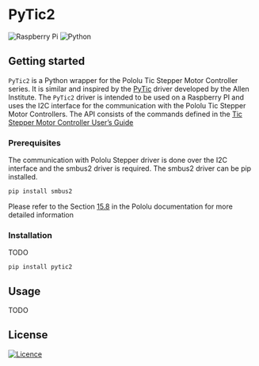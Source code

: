# PyTic2
![Raspberry Pi](https://img.shields.io/badge/-RaspberryPi-C51A4A?style=for-the-badge&logo=Raspberry-Pi)
![Python](https://img.shields.io/badge/python-3670A0?style=for-the-badge&logo=python&logoColor=ffdd54)

## Getting started
`PyTic2` is a Python wrapper for the Pololu Tic Stepper Motor Controller series.
It is similar and inspired by the [PyTic](https://github.com/AllenInstitute/pytic) driver developed by the Allen Institute. The `PyTic2` driver is intended to be used on a Raspberry PI and uses the I2C interface for the communication with the Pololu Tic Stepper Motor Controllers. The API consists of the commands defined in the [Tic Stepper Motor Controller User’s Guide](https://www.pololu.com/docs/0J71)

### Prerequisites

The communication with Pololu Stepper driver is done over the I2C interface and the smbus2 driver is required. The smbus2 driver can be pip installed.

  ```sh
  pip install smbus2
  ```
Please refer to the Section [15.8](https://www.pololu.com/docs/0J73/15.8) in the Pololu documentation for more detailed information 

### Installation
TODO

```
pip install pytic2
```

## Usage
TODO

## License
[![Licence](https://img.shields.io/github/license/Ileriayo/markdown-badges?style=for-the-badge)](./LICENSE)



